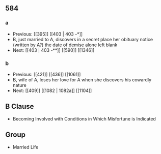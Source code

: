 ## 584
### a
- Previous: [[395]] [[403 | 403 -*]] 
- B, just married to A, discovers in a secret place her obituary notice (written by A?) the date of demise alone left blank
- Next: [[403 | 403 *-***]] [[590]] [[1346]] 

### b
- Previous: [[421]] [[436]] [[1061]] 
- B, wife of A, loses her love for A when she discovers his cowardly nature
- Next: [[409]] [[1082 | 1082a]] [[1104]] 

## B Clause
- Becoming Involved with Conditions in Which Misfortune is Indicated

## Group
- Married Life

